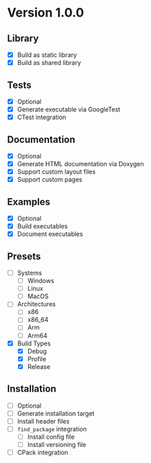 # Version 1.0.0

## Library
- [X] Build as static library
- [X] Build as shared library

## Tests
- [X] Optional
- [X] Generate executable via GoogleTest
- [X] CTest integration

## Documentation
- [X] Optional
- [X] Generate HTML documentation via Doxygen
- [X] Support custom layout files
- [X] Support custom pages

## Examples
- [X] Optional
- [X] Build executables
- [X] Document executables 

## Presets
- [ ] Systems
  - [ ] Windows
  - [ ] Linux
  - [ ] MacOS
- [ ] Architectures
  - [ ] x86
  - [ ] x86_64
  - [ ] Arm
  - [ ] Arm64
- [X] Build Types
  - [X] Debug
  - [X] Profile
  - [X] Release

## Installation
- [ ] Optional
- [ ] Generate installation target
- [ ] Install header files
- [ ] `find_package` integration
  - [ ] Install config file
  - [ ] Install versioning file
- [ ] CPack integration
